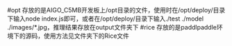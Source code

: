 #opt
存放的是AIGO_C5MB开发板上/opt目录的文件，使用时在/opt/deploy/目录下输入node index.js即可，或者在/opt/deploy/目录下输入./test ./model ./images/*.jpg，推理结果存放在output文件夹下
#rice
存放的是paddlpaddle环境下的源码，使用方法见文件夹下的Rice文件
